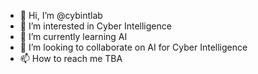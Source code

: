 - 👋 Hi, I’m @cybintlab
- 👀 I’m interested in Cyber Intelligence
- 🌱 I’m currently learning AI
- 💞️ I’m looking to collaborate on AI for Cyber Intelligence
- 📫 How to reach me TBA

<!---
cybintlab/cybintlab is a ✨ special ✨ repository because its `README.md` (this file) appears on your GitHub profile.
You can click the Preview link to take a look at your changes.
--->
